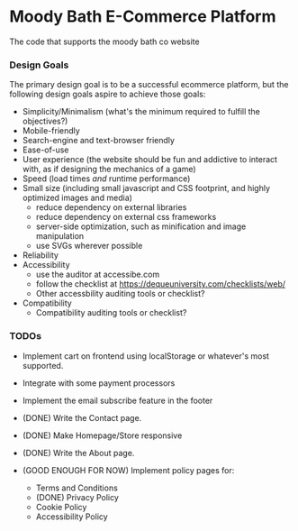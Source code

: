 # Moody Bath E-Commerce Platform
The code that supports the moody bath co website

### Design Goals

The primary design goal is to be a successful ecommerce platform, but the
following design goals aspire to achieve those goals:

* Simplicity/Minimalism (what's the minimum required to fulfill the objectives?)
* Mobile-friendly
* Search-engine and text-browser friendly
* Ease-of-use
* User experience (the website should be fun and addictive to interact with, as if designing the mechanics of a game)
* Speed (load times _and_ runtime performance)
* Small size (including small javascript and CSS footprint, and highly optimized images and media)
    + reduce dependency on external libraries
    + reduce dependency on external css frameworks
    + server-side optimization, such as minification and image manipulation
    + use SVGs wherever possible
* Reliability
* Accessibility
    + use the auditor at accessibe.com
    + follow the checklist at https://dequeuniversity.com/checklists/web/
    + Other accessbility auditing tools or checklist?
* Compatibility
    + Compatibility auditing tools or checklist?

### TODOs

* Implement cart on frontend using localStorage or whatever's most supported.
* Integrate with some payment processors
* Implement the email subscribe feature in the footer

* (DONE) Write the Contact page.
* (DONE) Make Homepage/Store responsive
* (DONE) Write the About page.
* (GOOD ENOUGH FOR NOW) Implement policy pages for:
    + Terms and Conditions
    + (DONE) Privacy Policy
    + Cookie Policy
    + Accessibility Policy
